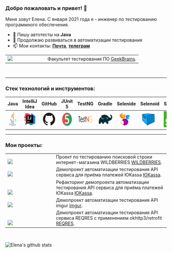 ### Добро пожаловать и привет! :cherry_blossom:
Меня зовут Елена. С января 2021 года я - инженер по тестированию программного обеспечения.</br>
- 🔭 Пишу автотесты на **Java**
- 🌱 Продолжаю развиваться в автоматизации тестирования
- 📫 Мои контакты:  <a href="mailto:alx.elenapltnkv@gmail.com">**Почта**</a>, [**телеграм**](https://t.me/ESamigullaeva)

<table width="100%" border='0'>
   <tr> 
     <tr><td width="30%" valign="bottom"><img src="https://seeklogo.com/images/G/geekbrains-logo-1A602AF0F3-seeklogo.com.png"></td><td valign="middle">Факультет тестирования ПО <a target="_blank" href="https://gb.ru">GeekBrains</a>.</td></tr>
   </tr>
  </table>
  </br>

  
---
### Стек технологий и инструментов:

| Java                                                    | IntelliJ  <br>  Idea                                            | GitHub                                                    | JUnit 5                                                   | TestNG                                                    | Gradle                                                    | Selenide                                                    | Selenoid                                                    | Selenium                                                    | Allure<br/>Report                                                | Allure <br> TestOps                                               | Jenkins                                                    | Docker                                                    | Jira                                                    |                                                    Telegram |
|:--------------------------------------------------------|-----------------------------------------------------------------|-----------------------------------------------------------|-----------------------------------------------------------|-----------------------------------------------------------|-----------------------------------------------------------|-------------------------------------------------------------|-------------------------------------------------------------|-------------------------------------------------------------|------------------------------------------------------------------|-------------------------------------------------------------------|------------------------------------------------------------|-----------------------------------------------------------|---------------------------------------------------------|------------------------------------------------------------:|
| <img height="50" src="logo/Java.svg" width="50"/> | <img height="50" src="logo/Intelij_IDEA.svg" width="50"/> | <img height="50" src="logo/GitHub.svg" width="80"/> | <img height="50" src="logo/JUnit5.svg" width="50"/> | <img height="50" src="logo/TestNG.png" width="80"/> | <img height="50" src="logo/Gradle.svg" width="50"/> | <img height="50" src="logo/Selenide.svg" width="50"/> | <img height="50" src="logo/Selenoid.svg" width="50"/> | <img height="50" src="logo/Selenium.png" width="50"/> | <img height="50" src="logo/Allure_Report.svg" width="50"/> | <img height="50" src="logo/Allure_TestOps.svg" width="50"/> | <img height="50" src="logo/Jenkins.svg" width="50"/> | <img height="50" src="logo/Docker.svg" width="50"/> | <img height="50" src="logo/Jira.svg" width="50"/> | <img height="50" src="logo/Telegram.svg" width="50"/> |

----
  
### Мои проекты: 

<table width="100%" border='0'>
   <tr> 
     <tr><td width="30%" valign="bottom"><img src="https://sun6-22.userapi.com/s/v1/ig2/toepdlFCcERnQss25PzMXYOdnKEPqvY67jN-VjhaYNySM2bc7O1sqi9whMqlvdJ06wRUY89f5ebrCE5pXy6q1y4l.jpg?size=990x990&quality=95&crop=51,27,990,990&ava=1"></td><td valign="middle">Проект по тестированию поисковой строки интернет-магазина WILDBERRIES <a target="_blank" href="https://github.com/elenapltnkv/wb">WILDBERRIES</a>.</td></tr>
   </tr>
    <tr> 
     <tr><td width="30%" valign="bottom"><img src="https://www.ph4.org/_RU/DL/LOGO/u/ukassa.gif"></td><td valign="middle">Демопроект автоматизации тестирования API сервиса для приёма платежей ЮKassa <a target="_blank" href="https://github.com/elenapltnkv/ukassa">ЮKassa</a>.</td></tr>
   </tr>
   <tr> 
     <tr><td width="30%" valign="bottom"><img src="https://www.ph4.org/_RU/DL/LOGO/u/ukassa.gif"></td><td valign="middle">Рефакторинг демопроекта автоматизации тестирования API сервиса для приёма платежей ЮKassa <a target="_blank" href="https://github.com/elenapltnkv/ukassaRefactor">ЮKassa</a>.</td></tr>
   </tr>
   <tr> 
     <tr><td width="30%" valign="bottom"><img src="https://logotyp.us/file/imgur.svg"></td><td valign="middle">Демопроект автоматизации тестирования API imgur <a target="_blank" href="https://github.com/elenapltnkv/backend-imgur-project">Imgur</a>.</td></tr>
   </tr>
   <tr> 
     <tr><td width="30%" valign="bottom"><img src="https://reqres.in/img/logo.png"></td><td valign="middle">Демопроект автоматизации тестирования API сервиса REQRES с применением okhttp3/retrofit <a target="_blank" href="https://github.com/elenapltnkv/retrofitOkHttpProject">REQRES</a>.</td></tr>
   </tr>
  </table>
  </br>

<!--
**elenapltnkv/elenapltnkv** is a ✨ _special_ ✨ repository because its `README.md` (this file) appears on your GitHub profile.

Here are some ideas to get you started:

- 🔭 I’m currently working on ...
- 🌱 I’m currently learning ...
- 👯 I’m looking to collaborate on ...
- 🤔 I’m looking for help with ...
- 💬 Ask me about ...
- 📫 How to reach me: ...
- 😄 Pronouns: ...
- ⚡ Fun fact: ...
-->
![Elena's github stats](https://github-readme-stats.vercel.app/api?username=elenapltnkv&show_icons=true&theme=radical)

